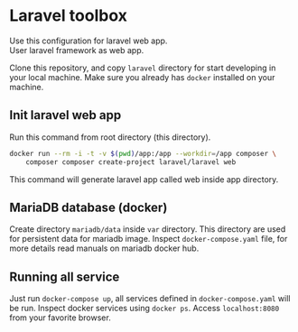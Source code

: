 # Laravel toolbox

Use this configuration for laravel web app.  
User laravel framework as web app.  

Clone this repository, and copy `laravel` directory for start developing in your local machine. Make sure you already has `docker` installed on your machine.  

## Init laravel web app 

Run this command from root directory (this directory).  
```bash 
docker run --rm -i -t -v $(pwd)/app:/app --workdir=/app composer \
    composer composer create-project laravel/laravel web
```

This command will generate laravel app called web inside app directory. 

## MariaDB database (docker) 

Create directory `mariadb/data` inside `var` directory. This directory are used for persistent data for mariadb image. Inspect `docker-compose.yaml` file, for more details read manuals on mariadb docker hub.

## Running all service 

Just run `docker-compose up`, all services defined in `docker-compose.yaml` will be run. Inspect docker services using `docker ps`. Access `localhost:8080` from your favorite browser.